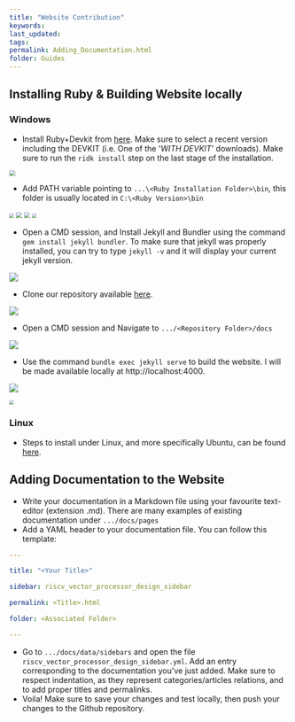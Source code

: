```yaml
---
title: "Website Contribution"
keywords: 
last_updated: 
tags: 
permalink: Adding_Documentation.html
folder: Guides
---
```


## Installing Ruby & Building Website locally

### Windows

- Install Ruby+Devkit from [here](https://rubyinstaller.org/downloads/). Make sure to select a recent version including the DEVKIT (i.e.  One of the '*WITH DEVKIT*' downloads). Make sure to run the `ridk install` step on the last stage of the installation.

<img src="../../images/tut_1.PNG" style="zoom: 67%;" />

- Add PATH variable pointing to `...\<Ruby Installation Folder>\bin`, this folder is usually located in `C:\<Ruby Version>\bin`

<img src="../../images/tut_2.PNG" style="zoom:50%;" />

<img src="../../images/tut_3.PNG" style="zoom: 67%;" />

<img src="../../images/tut_4.PNG" style="zoom:67%;" />

<img src="../../images/tut_5.PNG" style="zoom:50%;" />

- Open a CMD session, and Install Jekyll and Bundler using the command  `gem install jekyll bundler`. To make sure that jekyll was properly installed, you can try to type `jekyll -v` and it will display your current jekyll version.

![](../../images/tut_6.PNG)

- Clone our repository available [here](https://github.com/imadassir/RISC-V_Vector_Accelerator_For_ML).

![](../../images/tut_7.PNG)

- Open a CMD session and Navigate to `.../<Repository Folder>/docs` 

![](../../images/tut_8.PNG)

- Use the command `bundle exec jekyll serve` to build the website. I will be made available locally at http://localhost:4000.

![](../../images/tut_9.PNG)

<img src="../../images/tut_10.PNG" style="zoom:50%;" />

### Linux

- Steps to install under Linux, and more specifically Ubuntu, can be found [here](https://jekyllrb.com/docs/installation/ubuntu/).

## Adding Documentation to the Website

- Write your documentation in a Markdown file using your favourite text-editor (extension .md). There are many examples of existing documentation under `.../docs/pages`
- Add a YAML header to your documentation file. You can follow this template:

```YAML
---

title: "<Your Title>"

sidebar: riscv_vector_processor_design_sidebar

permalink: <Title>.html

folder: <Associated Folder>

---
```

- Go to `.../docs/data/sidebars` and open the file `riscv_vector_processor_design_sidebar.yml`. Add an entry corresponding to the documentation you've just added. Make sure to respect indentation, as they represent categories/articles relations, and to add proper titles and permalinks.
- Voila! Make sure to save your changes and test locally, then push your changes to the Github repository.